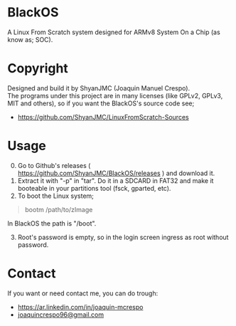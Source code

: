 # BlackOS
A Linux From Scratch system designed for ARMv8 System On a Chip (as know as; SOC).

# Copyright
Designed and build it by ShyanJMC (Joaquin Manuel Crespo). <br>
The programs under this project are in many licenses (like GPLv2, GPLv3, MIT and others), so if you want the BlackOS's source code see;
* https://github.com/ShyanJMC/LinuxFromScratch-Sources 

# Usage
0. Go to Github's releases ( https://github.com/ShyanJMC/BlackOS/releases ) and download it.
1. Extract it with "-p" in "tar". Do it in a SDCARD in FAT32 and make it booteable in your partitions tool (fsck, gparted, etc).
2. To boot the Linux system;
> bootm /path/to/zImage

In BlackOS the path is "/boot". 

3. Root's password is empty, so in the login screen ingress as root without password.

# Contact
If you want or need contact me, you can do trough:
* https://ar.linkedin.com/in/joaquin-mcrespo
* joaquincrespo96@gmail.com
